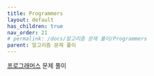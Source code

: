 ```yaml
---
title: Programmers
layout: default
has_children: true
nav_order: 21
# permalink: /docs/알고리즘 문제 풀이/Programmers
parent: 알고리즘 문제 풀이
---
```


[프로그래머스] 문제 풀이


[프로그래머스]: https://programmers.co.kr/
